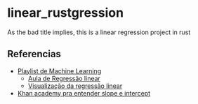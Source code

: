 # linear_rustgression

As the bad title implies, this is a linear regression project in rust

## Referencias

- [Playlist de Machine Learning](https://www.youtube.com/watch?v=vStJoetOxJg&list=PLkDaE6sCZn6FNC6YRfRQc_FbeQrF8BwGI&index=1)
  - [Aula de Regressão linear](https://www.youtube.com/watch?v=CFN5zHzEuGY&list=PLkDaE6sCZn6FNC6YRfRQc_FbeQrF8BwGI&index=11)
  - [Visualização da regressão linear](https://www.youtube.com/watch?v=L5INhX5cbWU&list=PLkDaE6sCZn6FNC6YRfRQc_FbeQrF8BwGI&index=14)
- [Khan academy pra entender slope e intercept](https://www.khanacademy.org/math/algebra/x2f8bb11595b61c86:forms-of-linear-equations/x2f8bb11595b61c86:point-slope-form/v/point-slope-and-slope-intercept-form-from-two-points)

